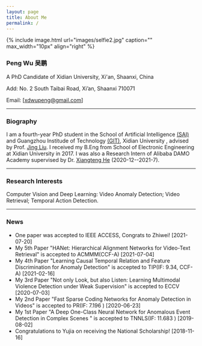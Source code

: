 ```yaml
---
layout: page
title: About Me
permalink: /
---
```


{% include image.html url="images/selfie2.jpg" caption="" max_width="10px" align="right" %}

### Peng Wu 吴鹏

A PhD Candidate of Xidian University, Xi'an, Shaanxi, China

Add: No. 2 South Taibai Road, Xi’an, Shaanxi 710071

Email: [[xdwupeng@gmail.com](xdwupeng@gmail.com)]

---

### Biography

I am a fourth-year PhD student in the School of Artificial Intelligence [(SAI)](http://sai.xidian.edu.cn/ ) and Guangzhou Institude of Technology [(GIT)](https://gzyjy.xidian.edu.cn/index.htm), Xidian University , advised by Prof. [Jing Liu](http://web.xidian.edu.cn/liujing/). I received my B.Eng from School of  Electronic Engineering at Xidian University in 2017. I was also a Research Intern of Alibaba DAMO Academy supervised by Dr. [Xiangteng He](https://hexiangteng.github.io/) (2020-12--2021-7).

---

### Research Interests

Computer Vision and Deep Learning: Video Anomaly Detection; Video Retrieval; Temporal Action Detection.

------

### News
+ One paper was accepted to IEEE ACCESS, Congrats to Zhiwei! [2021-07-20]
+ My 5th Paper "HANet: Hierarchical Alignment Networks for Video-Text Retrieval" is accepted to ACMMM(CCF-A) [2021-07-04]
+ My 4th Paper "Learning Causal Temporal Relation and Feature Discrimination for Anomaly Detection" is accepted to TIP(IF: 9.34, CCF-A) [2021-02-16]
+ My 3rd Paper "Not only Look, but also Listen: Learning Multimodal Violence Detection under Weak Supervision" is accepted to ECCV [2020-07-03]
+ My 2nd Paper "Fast Sparse Coding Networks for Anomaly Detection in Videos" is accepted to PR(IF: 7.196 )  [2020-06-23]
+ My 1st Paper "A Deep One-Class Neural Network for Anomalous Event Detection in Complex Scenes " is accepted to TNNLS(IF: 11.683 )  [2019-08-02]
+ Congratulations to Yujia on receiving the National Scholarship! [2018-11-16]

